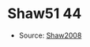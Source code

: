<a name="material" />

# Shaw51 44
<script type="application/ld+json">
  {
    "@context": "https://schema.org/",
    "@type": "ChemicalSubstance",
    "http://purl.org/dc/terms/conformsTo":
      {
        "@type": "CreativeWork",
        "@id": "https://bioschemas.org/profiles/ChemicalSubstance/0.4-RELEASE/"
      },
    "@id": "https://egonw.github.io/nanowiki/nanowiki74.html#material",
    "name": "Shaw51 44",
    "sameAs": "http://127.0.0.1/mediawiki/index.php/Special:URIResolver/Shaw51_44"
  }
</script>


* Source: [Shaw2008](http://127.0.0.1/mediawiki/index.php/Special:URIResolver/Shaw2008)
